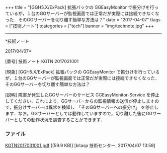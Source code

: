 ﻿+++
title = "[GGH5.X/ExPack] 拡張パックの GGEasyMonitor で振分けを行っているが，１台のGGサーバーが監視画面では正常だが実際には接続できなくなった．そのGGサーバーを切り離す簡単な方法は？"
date = "2017-04-07"
ttags = ["技術ノート"]
tcategories = ["tech"]
banner = "img/technote.jpg"
+++

-----------------------------------------------------------------------------------------------------------------------------

*技術ノート

2017/04/07*


[番号]
技術ノート KGTN 2017031001

[現象]
[GGH5.X/ExPack] 拡張パックの GGEasyMonitor
で振分けを行っているが，１台のGGサーバーが監視画面では正常だが実際には接続できなくなった．そのGGサーバーを切り離す簡単な方法は？

[説明]
障害が発生したGGサーバーのサービス GGEasyMonitor-Service
を停止してください．これにより，GGサーバーからの監視情報の送信が停止しますので，振分けサーバーは異常を検知し　「そのGGサーバーへの振分け」
を停止します．なお，GGサーバーとしては動作していますので，切り離した後にGGサーバーとしての動作状況を調査することができます．


### ファイル

 
 


[KGTN2017031001.pdf](http://techreport.kitasp.net/attachments/download/3329/KGTN2017031001.pdf)
 [(59.9 KB)] [kitasp 技術センター, 2017/04/07
13:59]


 


 

